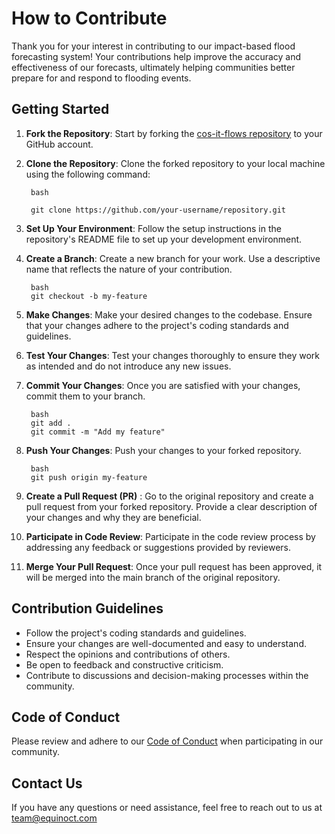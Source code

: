 # How to Contribute

Thank you for your interest in contributing to our impact-based flood forecasting system! Your contributions help improve the accuracy and effectiveness of our forecasts, ultimately helping communities better prepare for and respond to flooding events.

## Getting Started

1. **Fork the Repository**: Start by forking the [cos-it-flows repository](https://github.com/COS-IT-FLOWS/cositflows_app) to your GitHub account.

2. **Clone the Repository**: Clone the forked repository to your local machine using the following command:

        bash

        git clone https://github.com/your-username/repository.git

3. **Set Up Your Environment**: Follow the setup instructions in the repository's README file to set up your development environment.

4. **Create a Branch**: Create a new branch for your work. Use a descriptive name that reflects the nature of your contribution.

        bash
        git checkout -b my-feature

5. **Make Changes**: Make your desired changes to the codebase. Ensure that your changes adhere to the project's coding standards and guidelines.

6. **Test Your Changes**: Test your changes thoroughly to ensure they work as intended and do not introduce any new issues.

7. **Commit Your Changes**: Once you are satisfied with your changes, commit them to your branch.

        bash
        git add .
        git commit -m "Add my feature"

8. **Push Your Changes**: Push your changes to your forked repository.

        bash
        git push origin my-feature

9. **Create a Pull Request (PR)** : Go to the original repository and create a pull request from your forked repository. Provide a clear description of your changes and why they are beneficial.

10. **Participate in Code Review**: Participate in the code review process by addressing any feedback or suggestions provided by reviewers.

11. **Merge Your Pull Request**: Once your pull request has been approved, it will be merged into the main branch of the original repository.

## Contribution Guidelines

- Follow the project's coding standards and guidelines.
- Ensure your changes are well-documented and easy to understand.
- Respect the opinions and contributions of others.
- Be open to feedback and constructive criticism.
- Contribute to discussions and decision-making processes within the community.

## Code of Conduct

Please review and adhere to our [Code of Conduct](./CODE_OF_CONDUCT.md) when participating in our community.

## Contact Us

If you have any questions or need assistance, feel free to reach out to us at <team@equinoct.com>
